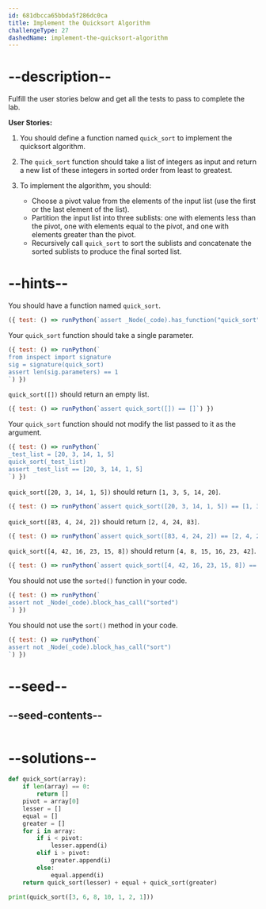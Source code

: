 ```yaml
---
id: 681dbcca65bbda5f286dc0ca
title: Implement the Quicksort Algorithm
challengeType: 27
dashedName: implement-the-quicksort-algorithm
---
```


# --description--

Fulfill the user stories below and get all the tests to pass to complete the lab.

**User Stories:**

1. You should define a function named `quick_sort` to implement the quicksort algorithm.

1. The `quick_sort` function should take a list of integers as input and return a new list of these integers in sorted order from least to greatest.

1. To implement the algorithm, you should:
   - Choose a pivot value from the elements of the input list (use the first or the last element of the list).
   - Partition the input list into three sublists: one with elements less than the pivot, one with elements equal to the pivot, and one with elements greater than the pivot.
   - Recursively call `quick_sort` to sort the sublists and concatenate the sorted sublists to produce the final sorted list.

# --hints--

You should have a function named `quick_sort`.

```js
({ test: () => runPython(`assert _Node(_code).has_function("quick_sort")`) })
```

Your `quick_sort` function should take a single parameter.

```js
({ test: () => runPython(`
from inspect import signature
sig = signature(quick_sort)
assert len(sig.parameters) == 1
`) })
```

`quick_sort([])` should return an empty list.

```js
({ test: () => runPython(`assert quick_sort([]) == []`) })
```

Your `quick_sort` function should not modify the list passed to it as the argument.

```js
({ test: () => runPython(`
_test_list = [20, 3, 14, 1, 5]
quick_sort(_test_list)
assert _test_list == [20, 3, 14, 1, 5]
`) })
```

`quick_sort([20, 3, 14, 1, 5])` should return `[1, 3, 5, 14, 20]`.

```js
({ test: () => runPython(`assert quick_sort([20, 3, 14, 1, 5]) == [1, 3, 5, 14, 20]`) })
```

`quick_sort([83, 4, 24, 2])` should return `[2, 4, 24, 83]`.

```js
({ test: () => runPython(`assert quick_sort([83, 4, 24, 2]) == [2, 4, 24, 83]`) })
```

`quick_sort([4, 42, 16, 23, 15, 8])` should return `[4, 8, 15, 16, 23, 42]`.

```js
({ test: () => runPython(`assert quick_sort([4, 42, 16, 23, 15, 8]) == [4, 8, 15, 16, 23, 42]`) })
```

You should not use the `sorted()` function in your code.

```js
({ test: () => runPython(`
assert not _Node(_code).block_has_call("sorted")
`) })
```

You should not use the `sort()` method in your code.

```js
({ test: () => runPython(`
assert not _Node(_code).block_has_call("sort")
`) })
```

# --seed--

## --seed-contents--

```py

```

# --solutions--

```py
def quick_sort(array):
    if len(array) == 0:
        return []
    pivot = array[0]
    lesser = []
    equal = []
    greater = []
    for i in array:
        if i < pivot:
            lesser.append(i)
        elif i > pivot:
            greater.append(i)
        else:
            equal.append(i)
    return quick_sort(lesser) + equal + quick_sort(greater)

print(quick_sort([3, 6, 8, 10, 1, 2, 1]))
```
